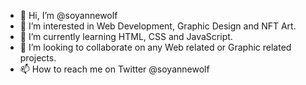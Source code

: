 - 👋 Hi, I’m @soyannewolf
- 👀 I’m interested in Web Development, Graphic Design and NFT Art.
- 🌱 I’m currently learning HTML, CSS and JavaScript.
- 💞️ I’m looking to collaborate on any Web related or Graphic related projects.
- 📫 How to reach me on Twitter @soyannewolf 

<!---
SoyAnneWolf/SoyAnneWolf is a ✨ special ✨ repository because its `README.md` (this file) appears on your GitHub profile.
You can click the Preview link to take a look at your changes.
--->
